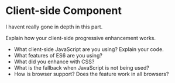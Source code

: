 # Client-side Component

I havent really gone in depth in this part.

Explain how your client-side progressive enhancement works.

- What client-side JavaScript are you using? Explain your code.
- What features of ES6 are you using?
- What did you enhance with CSS?
- What is the fallback when JavaScript is not being used?
- How is browser support? Does the feature work in all browsers?
